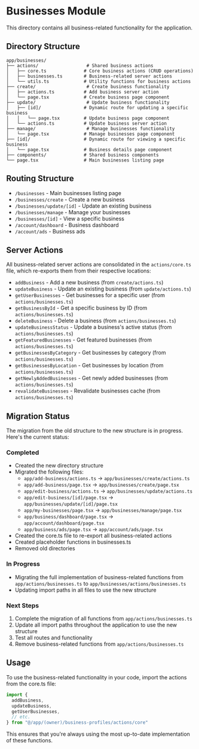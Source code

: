 # Businesses Module

This directory contains all business-related functionality for the application.

## Directory Structure

```
app/businesses/
├── actions/                  # Shared business actions
│   ├── core.ts              # Core business actions (CRUD operations)
│   ├── businesses.ts        # Business-related server actions
│   └── utils.ts             # Utility functions for business actions
├── create/                   # Create business functionality
│   ├── actions.ts           # Add business server action
│   └── page.tsx             # Create business page component
├── update/                   # Update business functionality
│   ├── [id]/                # Dynamic route for updating a specific business
│   │   └── page.tsx         # Update business page component
│   └── actions.ts           # Update business server action
├── manage/                   # Manage businesses functionality
│   └── page.tsx             # Manage businesses page component
├── [id]/                    # Dynamic route for viewing a specific business
│   └── page.tsx             # Business details page component
├── components/              # Shared business components
└── page.tsx                 # Main businesses listing page
```

## Routing Structure

- `/businesses` - Main businesses listing page
- `/businesses/create` - Create a new business
- `/businesses/update/[id]` - Update an existing business
- `/businesses/manage` - Manage your businesses
- `/businesses/[id]` - View a specific business
- `/account/dashboard` - Business dashboard
- `/account/ads` - Business ads

## Server Actions

All business-related server actions are consolidated in the `actions/core.ts` file, which re-exports them from their respective locations:

- `addBusiness` - Add a new business (from `create/actions.ts`)
- `updateBusiness` - Update an existing business (from `update/actions.ts`)
- `getUserBusinesses` - Get businesses for a specific user (from `actions/businesses.ts`)
- `getBusinessById` - Get a specific business by ID (from `actions/businesses.ts`)
- `deleteBusiness` - Delete a business (from `actions/businesses.ts`)
- `updateBusinessStatus` - Update a business's active status (from `actions/businesses.ts`)
- `getFeaturedBusinesses` - Get featured businesses (from `actions/businesses.ts`)
- `getBusinessesByCategory` - Get businesses by category (from `actions/businesses.ts`)
- `getBusinessesByLocation` - Get businesses by location (from `actions/businesses.ts`)
- `getNewlyAddedBusinesses` - Get newly added businesses (from `actions/businesses.ts`)
- `revalidateBusinesses` - Revalidate businesses cache (from `actions/businesses.ts`)

## Migration Status

The migration from the old structure to the new structure is in progress. Here's the current status:

### Completed
- Created the new directory structure
- Migrated the following files:
  - `app/add-business/actions.ts` → `app/businesses/create/actions.ts`
  - `app/add-business/page.tsx` → `app/businesses/create/page.tsx`
  - `app/edit-business/actions.ts` → `app/businesses/update/actions.ts`
  - `app/edit-business/[id]/page.tsx` → `app/businesses/update/[id]/page.tsx`
  - `app/my-businesses/page.tsx` → `app/businesses/manage/page.tsx`
  - `app/business/dashboard/page.tsx` → `app/account/dashboard/page.tsx`
  - `app/business/ads/page.tsx` → `app/account/ads/page.tsx`
- Created the core.ts file to re-export all business-related actions
- Created placeholder functions in businesses.ts
- Removed old directories

### In Progress
- Migrating the full implementation of business-related functions from `app/actions/businesses.ts` to `app/businesses/actions/businesses.ts`
- Updating import paths in all files to use the new structure

### Next Steps
1. Complete the migration of all functions from `app/actions/businesses.ts`
2. Update all import paths throughout the application to use the new structure
3. Test all routes and functionality
4. Remove business-related functions from `app/actions/businesses.ts`

## Usage

To use the business-related functionality in your code, import the actions from the core.ts file:

```typescript
import { 
  addBusiness, 
  updateBusiness, 
  getUserBusinesses,
  // etc.
} from "@/app/(owner)/business-profiles/actions/core"
```

This ensures that you're always using the most up-to-date implementation of these functions. 